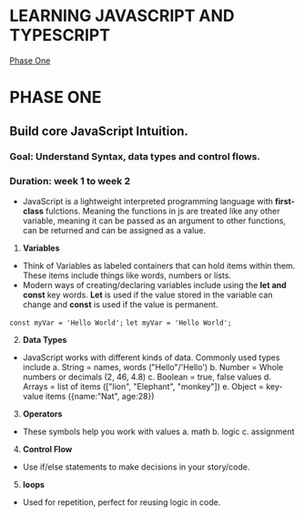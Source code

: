 # LEARNING JAVASCRIPT AND TYPESCRIPT

[Phase One](#phase-one)

# PHASE ONE
## Build core JavaScript Intuition.
### Goal: Understand Syntax, data types and control flows.
### Duration: week 1 to week 2

- JavaScript is a lightweight interpreted programming language with __first-class__ fulctions. Meaning the functions in js are treated like any other variable, meaning it can be passed as an argument to other functions, can be returned and can be assigned as a value.

1. __Variables__
- Think of Variables as labeled containers that can hold items within them. These items include things like words, numbers or lists.
- Modern ways of creating/declaring variables include using the __let and const__ key words. __Let__ is used if the value stored in the variable can change and __const__ is used if the value is permanent.

```const myVar = 'Hello World';```
```let myVar = 'Hello World';```

2. __Data Types__
- JavaScript works with different kinds of data. Commonly used types include
    a. String = names, words ("Hello"/'Hello')
    b. Number = Whole numbers or decimals (2, 46, 4.8)
    c. Boolean = true, false values
    d. Arrays = list of items (["lion", "Elephant", "monkey"])
    e. Object = key-value items ({name:"Nat", age:28})

3. __Operators__
- These symbols help you work with values
    a. math
    b. logic
    c. assignment

4. __Control Flow__
- Use if/else statements to make decisions in your story/code.

5. __loops__
- Used for repetition, perfect for reusing logic in code.